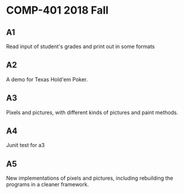 # COMP-401 2018 Fall

## A1
Read input of student's grades and print out in some formats

## A2
A demo for Texas Hold'em Poker.

## A3
Pixels and pictures, with different kinds of pictures and paint methods.

## A4
Junit test for a3

## A5
New implementations of pixels and pictures, including rebuilding the programs in a cleaner framework. 
